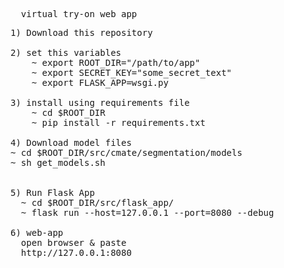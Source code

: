 <pre>
  virtual try-on web app
</pre>
<pre>
1) Download this repository
  
2) set this variables 
    ~ export ROOT_DIR="/path/to/app"
    ~ export SECRET_KEY="some_secret_text"
    ~ export FLASK_APP=wsgi.py
  
3) install using requirements file  
    ~ cd $ROOT_DIR
    ~ pip install -r requirements.txt

4) Download model files
~ cd $ROOT_DIR/src/cmate/segmentation/models
~ sh get_models.sh


5) Run Flask App
  ~ cd $ROOT_DIR/src/flask_app/
  ~ flask run --host=127.0.0.1 --port=8080 --debug

6) web-app
  open browser & paste 
  http://127.0.0.1:8080
</pre>
